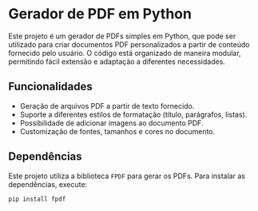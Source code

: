 # Gerador de PDF em Python

Este projeto é um gerador de PDFs simples em Python, que pode ser utilizado para criar documentos PDF personalizados a partir de conteúdo fornecido pelo usuário. O código está organizado de maneira modular, permitindo fácil extensão e adaptação a diferentes necessidades.

## Funcionalidades

- Geração de arquivos PDF a partir de texto fornecido.
- Suporte a diferentes estilos de formatação (título, parágrafos, listas).
- Possibilidade de adicionar imagens ao documento PDF.
- Customização de fontes, tamanhos e cores no documento.

## Dependências

Este projeto utiliza a biblioteca `FPDF` para gerar os PDFs. Para instalar as dependências, execute:

```bash
pip install fpdf
```
